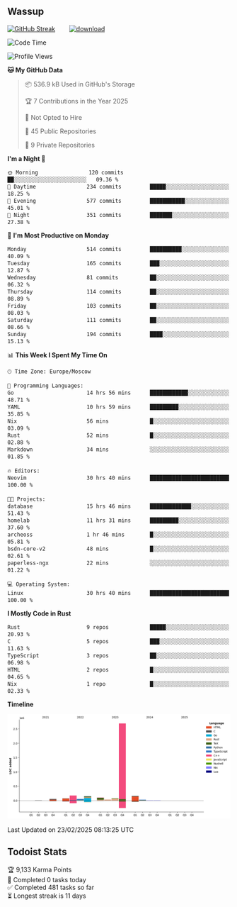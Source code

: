 ## Wassup

<!--
-->

[![GitHub Streak](http://github-readme-streak-stats.herokuapp.com?user=archeoss&theme=shades-of-purple&hide_border=true&date_format=j%20M%5B%20Y%5D)](https://git.io/streak-stats)&nbsp;&nbsp;&nbsp;&nbsp;&nbsp;&nbsp;&nbsp;&nbsp;[![download](https://user-images.githubusercontent.com/68448737/147796309-d8b65b1d-4dde-40d9-b03a-2b42aaa6cd43.jpeg)
](http://bmstu.ru/)

<!--START_SECTION:waka-->
![Code Time](http://img.shields.io/badge/Code%20Time-3%2C759%20hrs%201%20min-blue)

![Profile Views](http://img.shields.io/badge/Profile%20Views-2-blue)

**🐱 My GitHub Data** 

> 📦 536.9 kB Used in GitHub's Storage 
 > 
> 🏆 7 Contributions in the Year 2025
 > 
> 🚫 Not Opted to Hire
 > 
> 📜 45 Public Repositories 
 > 
> 🔑 9 Private Repositories 
 > 
**I'm a Night 🦉** 

```text
🌞 Morning                120 commits         ██░░░░░░░░░░░░░░░░░░░░░░░   09.36 % 
🌆 Daytime                234 commits         █████░░░░░░░░░░░░░░░░░░░░   18.25 % 
🌃 Evening                577 commits         ███████████░░░░░░░░░░░░░░   45.01 % 
🌙 Night                  351 commits         ███████░░░░░░░░░░░░░░░░░░   27.38 % 
```
📅 **I'm Most Productive on Monday** 

```text
Monday                   514 commits         ██████████░░░░░░░░░░░░░░░   40.09 % 
Tuesday                  165 commits         ███░░░░░░░░░░░░░░░░░░░░░░   12.87 % 
Wednesday                81 commits          ██░░░░░░░░░░░░░░░░░░░░░░░   06.32 % 
Thursday                 114 commits         ██░░░░░░░░░░░░░░░░░░░░░░░   08.89 % 
Friday                   103 commits         ██░░░░░░░░░░░░░░░░░░░░░░░   08.03 % 
Saturday                 111 commits         ██░░░░░░░░░░░░░░░░░░░░░░░   08.66 % 
Sunday                   194 commits         ████░░░░░░░░░░░░░░░░░░░░░   15.13 % 
```


📊 **This Week I Spent My Time On** 

```text
🕑︎ Time Zone: Europe/Moscow

💬 Programming Languages: 
Go                       14 hrs 56 mins      ████████████░░░░░░░░░░░░░   48.71 % 
YAML                     10 hrs 59 mins      █████████░░░░░░░░░░░░░░░░   35.85 % 
Nix                      56 mins             █░░░░░░░░░░░░░░░░░░░░░░░░   03.09 % 
Rust                     52 mins             █░░░░░░░░░░░░░░░░░░░░░░░░   02.88 % 
Markdown                 34 mins             ░░░░░░░░░░░░░░░░░░░░░░░░░   01.85 % 

🔥 Editors: 
Neovim                   30 hrs 40 mins      █████████████████████████   100.00 % 

🐱‍💻 Projects: 
database                 15 hrs 46 mins      █████████████░░░░░░░░░░░░   51.43 % 
homelab                  11 hrs 31 mins      █████████░░░░░░░░░░░░░░░░   37.60 % 
archeoss                 1 hr 46 mins        █░░░░░░░░░░░░░░░░░░░░░░░░   05.81 % 
bsdn-core-v2             48 mins             █░░░░░░░░░░░░░░░░░░░░░░░░   02.61 % 
paperless-ngx            22 mins             ░░░░░░░░░░░░░░░░░░░░░░░░░   01.22 % 

💻 Operating System: 
Linux                    30 hrs 40 mins      █████████████████████████   100.00 % 
```

**I Mostly Code in Rust** 

```text
Rust                     9 repos             █████░░░░░░░░░░░░░░░░░░░░   20.93 % 
C                        5 repos             ███░░░░░░░░░░░░░░░░░░░░░░   11.63 % 
TypeScript               3 repos             ██░░░░░░░░░░░░░░░░░░░░░░░   06.98 % 
HTML                     2 repos             █░░░░░░░░░░░░░░░░░░░░░░░░   04.65 % 
Nix                      1 repo              █░░░░░░░░░░░░░░░░░░░░░░░░   02.33 % 
```



**Timeline**

![Lines of Code chart](https://raw.githubusercontent.com/archeoss/archeoss/master/assets/bar_graph.png)


 Last Updated on 23/02/2025 08:13:25 UTC
<!--END_SECTION:waka-->

## Todoist Stats

<!-- TODO-IST:START -->
🏆  9,133 Karma Points           
🌸  Completed 0 tasks today           
✅  Completed 481 tasks so far           
⏳  Longest streak is 11 days
<!-- TODO-IST:END -->
